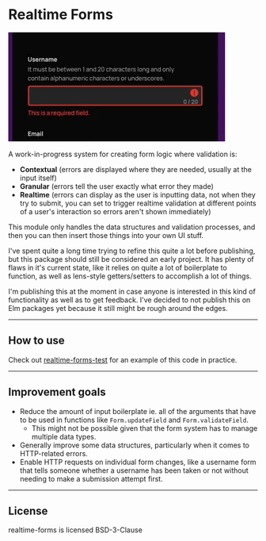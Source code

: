 # Realtime Forms

![An gif showing an example field where the user tries to enter a username that doesn't meet different expectations and errors show underneath specifying each error that is made in realtime.](example.gif)

A work-in-progress system for creating form logic where validation is:

- **Contextual** (errors are displayed where they are needed, usually at the input itself)
- **Granular** (errors tell the user exactly what error they made)
- **Realtime** (errors can display as the user is inputting data, not when they try to submit, you can set to trigger realtime validation at different points of a user's interaction so errors aren't shown immediately)

This module only handles the data structures and validation processes, and then you can then insert those things into your own UI stuff.

I've spent quite a long time trying to refine this quite a lot before publishing, but this package should still be considered an early project. It has plenty of flaws in it's current state, like it relies on quite a lot of boilerplate to function, as well as lens-style getters/setters to accomplish a lot of things.

I'm publishing this at the moment in case anyone is interested in this kind of functionality as well as to get feedback. I've decided to not publish this on Elm packages yet because it still might be rough around the edges.

---

## How to use

Check out [realtime-forms-test](https://github.com/dzuk-mutant/realtime-forms-test) for an example of this code in practice.

---


## Improvement goals

- Reduce the amount of input boilerplate ie. all of the arguments that have to be used in functions like `Form.updateField` and `Form.validateField`.
	- This might not be possible given that the form system has to manage multiple data types.
- Generally improve some data structures, particularly when it comes to HTTP-related errors.
- Enable HTTP requests on individual form changes, like a username form that tells someone whether a  username has been taken or not without needing to make a submission attempt first.

---

## License

realtime-forms is licensed BSD-3-Clause
